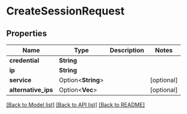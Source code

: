# CreateSessionRequest

## Properties

Name | Type | Description | Notes
------------ | ------------- | ------------- | -------------
**credential** | **String** |  |
**ip** | **String** |  |
**service** | Option<**String**> |  | [optional]
**alternative_ips** | Option<**Vec<String>**> |  | [optional]

[[Back to Model list]](../README.md#documentation-for-models) [[Back to API list]](../README.md#documentation-for-api-endpoints) [[Back to README]](../README.md)

